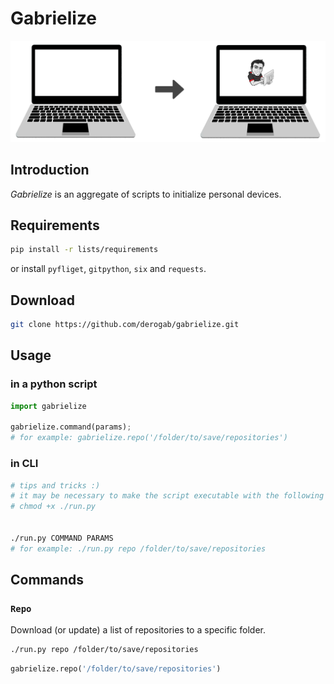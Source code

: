# Gabrielize

![Gabrielize](./images/header.png)

## Introduction
_Gabrielize_ is an aggregate of scripts to initialize personal devices.

## Requirements
```bash
pip install -r lists/requirements
```
or install `pyfliget`, `gitpython`, `six` and `requests`.

## Download
```bash
git clone https://github.com/derogab/gabrielize.git
```

## Usage
### in a python script
```python
import gabrielize

gabrielize.command(params);
# for example: gabrielize.repo('/folder/to/save/repositories')
```
### in CLI
```bash
# tips and tricks :)
# it may be necessary to make the script executable with the following command
# chmod +x ./run.py
 

./run.py COMMAND PARAMS
# for example: ./run.py repo /folder/to/save/repositories
```

## Commands
### `Repo`
Download (or update) a list of repositories to a specific folder.
```bash
./run.py repo /folder/to/save/repositories
```
```python
gabrielize.repo('/folder/to/save/repositories')
```